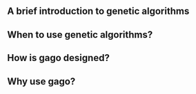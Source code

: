 ## A brief introduction to genetic algorithms

## When to use genetic algorithms?

## How is gago designed?

## Why use gago?
